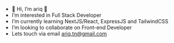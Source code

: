 - 👋 Hi, I’m ariq 👋
- I’m interested in Full Stack Developer 
- I’m currently learning NextJS/React, ExpressJS and TailwindCSS
- I’m looking to collaborate on Front-end Developer
- Lets touch via email ariq.tn@gmail.com

<!---
ariqtb/ariqtb is a ✨ special ✨ repository because its `README.md` (this file) appears on your GitHub profile.
You can click the Preview link to take a look at your changes.
--->
